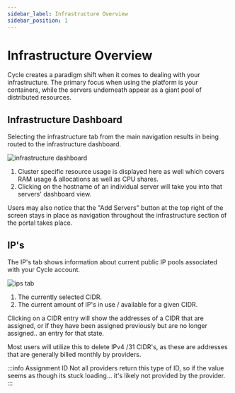 ```yaml
---
sidebar_label: Infrastructure Overview
sidebar_position: 1
---
```


# Infrastructure Overview

Cycle creates a paradigm shift when it comes to dealing with your infrastructure. The primary focus when using the platform is your containers, while the servers underneath appear as a giant pool of distributed resources.

## Infrastructure Dashboard

Selecting the infrastructure tab from the main navigation results in being routed to the infrastructure dashboard.

![infrastructure dashboard](https://static.cycle.io/portal-docs/infrastructure/dashboard.png)

1. Cluster specific resource usage is displayed here as well which covers RAM usage & allocations as well as CPU shares.
2. Clicking on the hostname of an individual server will take you into that servers' dashboard view.

Users may also notice that the "Add Servers" button at the top right of the screen stays in place as navigation throughout the infrastructure section of the portal takes place.

## IP's

The IP's tab shows information about current public IP pools associated with your Cycle account.

![ips tab](https://static.cycle.io/portal-docs/infrastructure/ip-dash.png)

1. The currently selected CIDR.
2. The current amount of IP's in use / available for a given CIDR.

Clicking on a CIDR entry will show the addresses of a CIDR that are assigned, or if they have been assigned previously but are no longer assigned.. an entry for that state.

Most users will utilize this to delete IPv4 /31 CIDR's, as these are addresses that are generally billed monthly by providers.

:::info Assignment ID
Not all providers return this type of ID, so if the value seems as though its stuck loading... it's likely not provided by the provider.
:::
